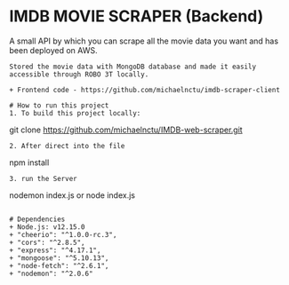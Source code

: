 # IMDB MOVIE SCRAPER (Backend)
A small API by which you can scrape all the movie data you want and has been deployed on AWS.
```
Stored the movie data with MongoDB database and made it easily accessible through ROBO 3T locally.

+ Frontend code - https://github.com/michaelnctu/imdb-scraper-client

# How to run this project
1. To build this project locally:
```
git clone https://github.com/michaelnctu/IMDB-web-scraper.git
```
2. After direct into the file
```
npm install
```
3. run the Server
```
nodemon index.js
or
node index.js
```

# Dependencies
+ Node.js: v12.15.0
+ "cheerio": "^1.0.0-rc.3",
+ "cors": "^2.8.5",
+ "express": "^4.17.1",
+ "mongoose": "^5.10.13",
+ "node-fetch": "^2.6.1",
+ "nodemon": "^2.0.6"
